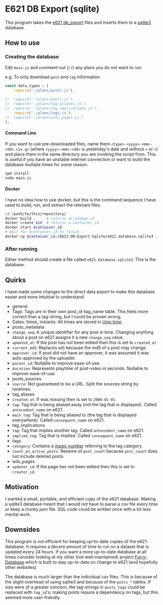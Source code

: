 # E621 DB Export (sqlite)

This program takes the [e621 db_export](https://e621.net/db_export/) files and inserts them to a [sqlite3](https://sqlite.org/index.html) database.

## How to use

### Creating the database

Edit `main.js` and comment out (`//`) any plans you do not want to run.

e.g. To only download `post` and `tag` information 

```javascript
const data_types = [
    require('./plans/posts.js'),
	
//  require('./plans/pools.js'),
//  require('./plans/tag_aliases.js'),
//  require('./plans/tag_implications.js'),
    require('./plans/tags.js'),
//  require('./plans/wiki_pages.js')
];
```

#### Command Line

If you want to use pre-downloaded files, name them `<type>-<yyyy>-<mm>-<dd>.csv.gz` (where `<yyyy>-<mm>-<dd>` is yesterday's date and without `<` or `>`) and place them in the same directory you are invoking the script from. This is useful if you have an unstable internet connection or want to build the database multiple times for some reason.

```bash
npm install
node main.js
```

#### Docker
I have no idea how to use docker, but this is the command sequence I have used to build, run, and extract the relevant files.

```bash
cd /path/to/this/repository/
docker build .     # returns an $image_id
docker create $id  # returns a container_id
docker start $container_id
# Wait for $container_id to finish
docker cp $container_id:/E621-DB-Export-Sqlite/e621.database.sqlite3 .
```

### After running

Either method should create a file called `e621.database.sqlite3`. This is the database.

## Quirks

I have made some changes to the direct data export to make this database easier and more intuitive to understand.

* general
 * Tags: Tags are in their own post_id-tag_name table. This feels more correct than a tag-string, but I could be proven wrong.
 * Dates, times, instants: All times are stored in [Unix time](https://en.wikipedia.org/wiki/Unix_time).
* posts_metadata
 * `change_seq`: A unique identifier for any post in time. Changing anything about a post on e621 assigns it a new `change_seq` value.
 * `updated_at`: If the post has not been edited then this is set to `created_at`
 * `current_md5`: Replaces `md5` because the md5 of a post may change.
 * `approver_id`: If post did not have an approver, it was assumed it was auto-approved by the uploader.
 * `parent_id`: Nullable to improve ease-of-use.
 * `duration`: Represents playtime of post-video in seconds. Nullable to improve ease-of-use.
* posts_sources
 * `source`: Not guaranteed to be a URL. Split the sources string by newlines.
* tag_aliases
 * `created_at`: If was missing then is set to `2006-01-01`.
 * `tag`: Tag that is being aliased away (not the tag that is displayed). Called `antecedent_name` on e621.
 * `main_tag`: Tag that is being aliased to (the tag that is displayed everywhere). Called `consequent_name` on e621.
* tag_implications
 * `tag`: Tag that implies another tag. Called `antecedent_name` on e621.
 * `implied_tag`: Tag that is implied. Called `consequent_name` on e621.
* tags
 * `category`: Contains a [magic number](https://en.wikipedia.org/wiki/Magic_number_(programming)) referring to the tag category.
 * `count_on_active_posts`: Rename of `post_count` because `post_count` does not include deleted posts.
* wiki_pages
 * `updater_id`: If the page has not been edited then this is set to `creator_id`.

## Motivation

I wanted a small, portable, and efficient copy of the e621 database. Making a sqlite3 database meant that I would not have to parse a csv file every time or keep a clunky json file. SQL code could be written once with a lot less mental work. 

## Downsides

This program is not efficient for keeping up-to-date copies of the e621 database. It requires a decent amount of time to run on a dataset that is updated every 24 hours. If you want a more up-to-date database at all times consider looking at my other (not well-maintained) project [Furry-Database](https://github.com/Sasquire/Furry-Database) which is built to stay up-to-date on change to e621 (and hopefully other websites).

The database is much larger than the individual csv files. This is because of the slight overhead of using sqlite3 and because of the `posts_*` tables. If size were of a greater concern, the tag-strings in `posts_tags` could be replaced with `tag_id`'s, making posts require a dependency on tags, but this seemed more user-friendly.

